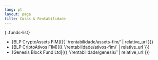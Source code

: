 ```yaml
---
lang: pt
layout: page
title: Cotas & Rentabilidade
---
```


{:.funds-list}
- [BLP CryptoAssets FIM]({{ '/rentabilidade/assets-fim/' | relative_url }})
- [BLP CriptoAtivos FIM]({{ '/rentabilidade/ativos-fim/' | relative_url }})
- [Genesis Block Fund Ltd]({{ '/rentabilidade/genesis/' | relative_url }})
